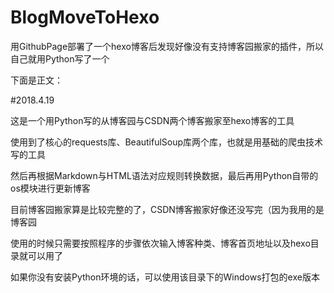 # BlogMoveToHexo

用GithubPage部署了一个hexo博客后发现好像没有支持博客园搬家的插件，所以自己就用Python写了一个

下面是正文：

#2018.4.19

这是一个用Python写的从博客园与CSDN两个博客搬家至hexo博客的工具

使用到了核心的requests库、BeautifulSoup库两个库，也就是用基础的爬虫技术写的工具

然后再根据Markdown与HTML语法对应规则转换数据，最后再用Python自带的os模块进行更新博客

目前博客园搬家算是比较完整的了，CSDN博客搬家好像还没写完（因为我用的是博客园

使用的时候只需要按照程序的步骤依次输入博客种类、博客首页地址以及hexo目录就可以用了

如果你没有安装Python环境的话，可以使用该目录下的Windows打包的exe版本
